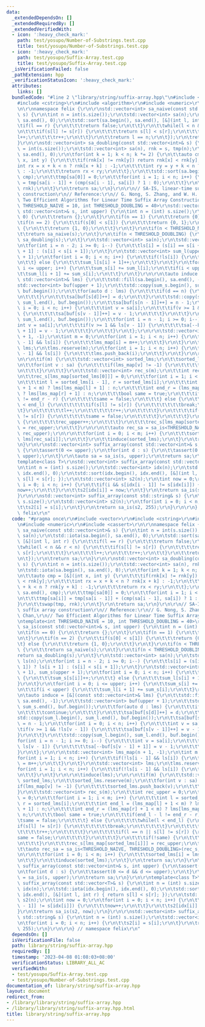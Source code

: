 ```yaml
---
data:
  _extendedDependsOn: []
  _extendedRequiredBy: []
  _extendedVerifiedWith:
  - icon: ':heavy_check_mark:'
    path: test/yosupo/Number-of-Substrings.test.cpp
    title: test/yosupo/Number-of-Substrings.test.cpp
  - icon: ':heavy_check_mark:'
    path: test/yosupo/Suffix-Array.test.cpp
    title: test/yosupo/Suffix-Array.test.cpp
  _isVerificationFailed: false
  _pathExtension: hpp
  _verificationStatusIcon: ':heavy_check_mark:'
  attributes:
    links: []
  bundledCode: "#line 2 \"library/string/suffix-array.hpp\"\n#include <vector>\r\n\
    #include <cstring>\r\n#include <algorithm>\r\n#include <numeric>\r\n#include <cassert>\r\
    \n\r\nnamespace felix {\r\n\r\nstd::vector<int> sa_naive(const std::vector<int>&\
    \ s) {\r\n\tint n = int(s.size());\r\n\tstd::vector<int> sa(n);\r\n\tstd::iota(sa.begin(),\
    \ sa.end(), 0);\r\n\tstd::sort(sa.begin(), sa.end(), [&](int l, int r) {\r\n\t\
    \tif(l == r) {\r\n\t\t\treturn false;\r\n\t\t}\r\n\t\twhile(l < n && r < n) {\r\
    \n\t\t\tif(s[l] != s[r]) {\r\n\t\t\t\treturn s[l] < s[r];\r\n\t\t\t}\r\n\t\t\t\
    l++;\r\n\t\t\tr++;\r\n\t\t}\r\n\t\treturn l == n;\r\n\t});\r\n\treturn sa;\r\n\
    }\r\n\r\nstd::vector<int> sa_doubling(const std::vector<int>& s) {\r\n\tint n\
    \ = int(s.size());\r\n\tstd::vector<int> sa(n), rnk = s, tmp(n);\r\n\tstd::iota(sa.begin(),\
    \ sa.end(), 0);\r\n\tfor(int k = 1; k < n; k *= 2) {\r\n\t\tauto cmp = [&](int\
    \ x, int y) {\r\n\t\t\tif(rnk[x] != rnk[y]) return rnk[x] < rnk[y];\r\n\t\t\t\
    int rx = x + k < n ? rnk[x + k] : -1;\r\n\t\t\tint ry = y + k < n ? rnk[y + k]\
    \ : -1;\r\n\t\t\treturn rx < ry;\r\n\t\t};\r\n\t\tstd::sort(sa.begin(), sa.end(),\
    \ cmp);\r\n\t\ttmp[sa[0]] = 0;\r\n\t\tfor(int i = 1; i < n; i++) {\r\n\t\t\ttmp[sa[i]]\
    \ = tmp[sa[i - 1]] + (cmp(sa[i - 1], sa[i]) ? 1 : 0);\r\n\t\t}\r\n\t\tswap(tmp,\
    \ rnk);\r\n\t}\r\n\treturn sa;\r\n}\r\n\r\n// SA-IS, linear-time suffix array\
    \ construction\r\n// Reference:\r\n// G. Nong, S. Zhang, and W. H. Chan,\r\n//\
    \ Two Efficient Algorithms for Linear Time Suffix Array Construction\r\ntemplate<int\
    \ THRESHOLD_NAIVE = 10, int THRESHOLD_DOUBLING = 40>\r\nstd::vector<int> sa_is(const\
    \ std::vector<int>& s, int upper) {\r\n\tint n = (int) s.size();\r\n\tif(n ==\
    \ 0) {\r\n\t\treturn {};\r\n\t}\r\n\tif(n == 1) {\r\n\t\treturn {0};\r\n\t}\r\n\
    \tif(n == 2) {\r\n\t\tif(s[0] < s[1]) {\r\n\t\t\treturn {0, 1};\r\n\t\t} else\
    \ {\r\n\t\t\treturn {1, 0};\r\n\t\t}\r\n\t}\r\n\tif(n < THRESHOLD_NAIVE) {\r\n\
    \t\treturn sa_naive(s);\r\n\t}\r\n\tif(n < THRESHOLD_DOUBLING) {\r\n\t\treturn\
    \ sa_doubling(s);\r\n\t}\r\n\tstd::vector<int> sa(n);\r\n\tstd::vector<bool> ls(n);\r\
    \n\tfor(int i = n - 2; i >= 0; i--) {\r\n\t\tls[i] = (s[i] == s[i + 1]) ? ls[i\
    \ + 1] : (s[i] < s[i + 1]);\r\n\t}\r\n\tstd::vector<int> sum_l(upper + 1), sum_s(upper\
    \ + 1);\r\n\tfor(int i = 0; i < n; i++) {\r\n\t\tif(!ls[i]) {\r\n\t\t\tsum_s[s[i]]++;\r\
    \n\t\t} else {\r\n\t\t\tsum_l[s[i] + 1]++;\r\n\t\t}\r\n\t}\r\n\tfor(int i = 0;\
    \ i <= upper; i++) {\r\n\t\tsum_s[i] += sum_l[i];\r\n\t\tif(i < upper) {\r\n\t\
    \t\tsum_l[i + 1] += sum_s[i];\r\n\t\t}\r\n\t}\r\n\r\n\tauto induce = [&](const\
    \ std::vector<int>& lms) {\r\n\t\tstd::fill(sa.begin(), sa.end(), -1);\r\n\t\t\
    std::vector<int> buf(upper + 1);\r\n\t\tstd::copy(sum_s.begin(), sum_s.end(),\
    \ buf.begin());\r\n\t\tfor(auto d : lms) {\r\n\t\t\tif(d == n) {\r\n\t\t\t\tcontinue;\r\
    \n\t\t\t}\r\n\t\t\tsa[buf[s[d]]++] = d;\r\n\t\t}\r\n\t\tstd::copy(sum_l.begin(),\
    \ sum_l.end(), buf.begin());\r\n\t\tsa[buf[s[n - 1]]++] = n - 1;\r\n\t\tfor(int\
    \ i = 0; i < n; i++) {\r\n\t\t\tint v = sa[i];\r\n\t\t\tif(v >= 1 && !ls[v - 1])\
    \ {\r\n\t\t\t\tsa[buf[s[v - 1]]++] = v - 1;\r\n\t\t\t}\r\n\t\t}\r\n\t\tstd::copy(sum_l.begin(),\
    \ sum_l.end(), buf.begin());\r\n\t\tfor(int i = n - 1; i >= 0; i--) {\r\n\t\t\t\
    int v = sa[i];\r\n\t\t\tif(v >= 1 && ls[v - 1]) {\r\n\t\t\t\tsa[--buf[s[v - 1]\
    \ + 1]] = v - 1;\r\n\t\t\t}\r\n\t\t}\r\n\t};\r\n\r\n\tstd::vector<int> lms_map(n\
    \ + 1, -1);\r\n\tint m = 0;\r\n\tfor(int i = 1; i < n; i++) {\r\n\t\tif(!ls[i\
    \ - 1] && ls[i]) {\r\n\t\t\tlms_map[i] = m++;\r\n\t\t}\r\n\t}\r\n\tstd::vector<int>\
    \ lms;\r\n\tlms.reserve(m);\r\n\tfor(int i = 1; i < n; i++) {\r\n\t\tif(!ls[i\
    \ - 1] && ls[i]) {\r\n\t\t\tlms.push_back(i);\r\n\t\t}\r\n\t}\r\n\r\n\tinduce(lms);\r\
    \n\r\n\tif(m) {\r\n\t\tstd::vector<int> sorted_lms;\r\n\t\tsorted_lms.reserve(m);\r\
    \n\t\tfor(int v : sa) {\r\n\t\t\tif(lms_map[v] != -1) {\r\n\t\t\t\tsorted_lms.push_back(v);\r\
    \n\t\t\t}\r\n\t\t}\r\n\t\tstd::vector<int> rec_s(m);\r\n\t\tint rec_upper = 0;\r\
    \n\t\trec_s[lms_map[sorted_lms[0]]] = 0;\r\n\t\tfor(int i = 1; i < m; i++) {\r\
    \n\t\t\tint l = sorted_lms[i - 1], r = sorted_lms[i];\r\n\t\t\tint end_l = (lms_map[l]\
    \ + 1 < m) ? lms[lms_map[l] + 1] : n;\r\n\t\t\tint end_r = (lms_map[r] + 1 < m)\
    \ ? lms[lms_map[r] + 1] : n;\r\n\t\t\tbool same = true;\r\n\t\t\tif(end_l - l\
    \ != end_r - r) {\r\n\t\t\t\tsame = false;\r\n\t\t\t} else {\r\n\t\t\t\twhile(l\
    \ < end_l) {\r\n\t\t\t\t\tif(s[l] != s[r]) {\r\n\t\t\t\t\t\tbreak;\r\n\t\t\t\t\
    \t}\r\n\t\t\t\t\tl++;\r\n\t\t\t\t\tr++;\r\n\t\t\t\t}\r\n\t\t\t\tif(l == n || s[l]\
    \ != s[r]) {\r\n\t\t\t\t\tsame = false;\r\n\t\t\t\t}\r\n\t\t\t}\r\n\t\t\tif(!same)\
    \ {\r\n\t\t\t\trec_upper++;\r\n\t\t\t}\r\n\t\t\trec_s[lms_map[sorted_lms[i]]]\
    \ = rec_upper;\r\n\t\t}\r\n\r\n\t\tauto rec_sa = sa_is<THRESHOLD_NAIVE, THRESHOLD_DOUBLING>(rec_s,\
    \ rec_upper);\r\n\r\n\t\tfor(int i = 0; i < m; i++) {\r\n\t\t\tsorted_lms[i] =\
    \ lms[rec_sa[i]];\r\n\t\t}\r\n\t\tinduce(sorted_lms);\r\n\t}\r\n\treturn sa;\r\
    \n}\r\n\r\nstd::vector<int> suffix_array(const std::vector<int>& s, int upper)\
    \ {\r\n\tassert(0 <= upper);\r\n\tfor(int d : s) {\r\n\t\tassert(0 <= d && d <=\
    \ upper);\r\n\t}\r\n\tauto sa = sa_is(s, upper);\r\n\treturn sa;\r\n}\r\n\r\n\
    template<class T>\r\nstd::vector<int> suffix_array(const std::vector<T>& s) {\r\
    \n\tint n = (int) s.size();\r\n\tstd::vector<int> idx(n);\r\n\tstd::iota(idx.begin(),\
    \ idx.end(), 0);\r\n\tstd::sort(idx.begin(), idx.end(), [&](int l, int r) { return\
    \ s[l] < s[r]; });\r\n\tstd::vector<int> s2(n);\r\n\tint now = 0;\r\n\tfor(int\
    \ i = 0; i < n; i++) {\r\n\t\tif(i && s[idx[i - 1]] != s[idx[i]]) {\r\n\t\t\t\
    now++;\r\n\t\t}\r\n\t\ts2[idx[i]] = now;\r\n\t}\r\n\treturn sa_is(s2, now);\r\n\
    }\r\n\r\nstd::vector<int> suffix_array(const std::string& s) {\r\n\tint n = (int)\
    \ s.size();\r\n\tstd::vector<int> s2(n);\r\n\tfor(int i = 0; i < n; i++) {\r\n\
    \t\ts2[i] = s[i];\r\n\t}\r\n\treturn sa_is(s2, 255);\r\n}\r\n\r\n} // namespace\
    \ felix\r\n"
  code: "#pragma once\r\n#include <vector>\r\n#include <cstring>\r\n#include <algorithm>\r\
    \n#include <numeric>\r\n#include <cassert>\r\n\r\nnamespace felix {\r\n\r\nstd::vector<int>\
    \ sa_naive(const std::vector<int>& s) {\r\n\tint n = int(s.size());\r\n\tstd::vector<int>\
    \ sa(n);\r\n\tstd::iota(sa.begin(), sa.end(), 0);\r\n\tstd::sort(sa.begin(), sa.end(),\
    \ [&](int l, int r) {\r\n\t\tif(l == r) {\r\n\t\t\treturn false;\r\n\t\t}\r\n\t\
    \twhile(l < n && r < n) {\r\n\t\t\tif(s[l] != s[r]) {\r\n\t\t\t\treturn s[l] <\
    \ s[r];\r\n\t\t\t}\r\n\t\t\tl++;\r\n\t\t\tr++;\r\n\t\t}\r\n\t\treturn l == n;\r\
    \n\t});\r\n\treturn sa;\r\n}\r\n\r\nstd::vector<int> sa_doubling(const std::vector<int>&\
    \ s) {\r\n\tint n = int(s.size());\r\n\tstd::vector<int> sa(n), rnk = s, tmp(n);\r\
    \n\tstd::iota(sa.begin(), sa.end(), 0);\r\n\tfor(int k = 1; k < n; k *= 2) {\r\
    \n\t\tauto cmp = [&](int x, int y) {\r\n\t\t\tif(rnk[x] != rnk[y]) return rnk[x]\
    \ < rnk[y];\r\n\t\t\tint rx = x + k < n ? rnk[x + k] : -1;\r\n\t\t\tint ry = y\
    \ + k < n ? rnk[y + k] : -1;\r\n\t\t\treturn rx < ry;\r\n\t\t};\r\n\t\tstd::sort(sa.begin(),\
    \ sa.end(), cmp);\r\n\t\ttmp[sa[0]] = 0;\r\n\t\tfor(int i = 1; i < n; i++) {\r\
    \n\t\t\ttmp[sa[i]] = tmp[sa[i - 1]] + (cmp(sa[i - 1], sa[i]) ? 1 : 0);\r\n\t\t\
    }\r\n\t\tswap(tmp, rnk);\r\n\t}\r\n\treturn sa;\r\n}\r\n\r\n// SA-IS, linear-time\
    \ suffix array construction\r\n// Reference:\r\n// G. Nong, S. Zhang, and W. H.\
    \ Chan,\r\n// Two Efficient Algorithms for Linear Time Suffix Array Construction\r\
    \ntemplate<int THRESHOLD_NAIVE = 10, int THRESHOLD_DOUBLING = 40>\r\nstd::vector<int>\
    \ sa_is(const std::vector<int>& s, int upper) {\r\n\tint n = (int) s.size();\r\
    \n\tif(n == 0) {\r\n\t\treturn {};\r\n\t}\r\n\tif(n == 1) {\r\n\t\treturn {0};\r\
    \n\t}\r\n\tif(n == 2) {\r\n\t\tif(s[0] < s[1]) {\r\n\t\t\treturn {0, 1};\r\n\t\
    \t} else {\r\n\t\t\treturn {1, 0};\r\n\t\t}\r\n\t}\r\n\tif(n < THRESHOLD_NAIVE)\
    \ {\r\n\t\treturn sa_naive(s);\r\n\t}\r\n\tif(n < THRESHOLD_DOUBLING) {\r\n\t\t\
    return sa_doubling(s);\r\n\t}\r\n\tstd::vector<int> sa(n);\r\n\tstd::vector<bool>\
    \ ls(n);\r\n\tfor(int i = n - 2; i >= 0; i--) {\r\n\t\tls[i] = (s[i] == s[i +\
    \ 1]) ? ls[i + 1] : (s[i] < s[i + 1]);\r\n\t}\r\n\tstd::vector<int> sum_l(upper\
    \ + 1), sum_s(upper + 1);\r\n\tfor(int i = 0; i < n; i++) {\r\n\t\tif(!ls[i])\
    \ {\r\n\t\t\tsum_s[s[i]]++;\r\n\t\t} else {\r\n\t\t\tsum_l[s[i] + 1]++;\r\n\t\t\
    }\r\n\t}\r\n\tfor(int i = 0; i <= upper; i++) {\r\n\t\tsum_s[i] += sum_l[i];\r\
    \n\t\tif(i < upper) {\r\n\t\t\tsum_l[i + 1] += sum_s[i];\r\n\t\t}\r\n\t}\r\n\r\
    \n\tauto induce = [&](const std::vector<int>& lms) {\r\n\t\tstd::fill(sa.begin(),\
    \ sa.end(), -1);\r\n\t\tstd::vector<int> buf(upper + 1);\r\n\t\tstd::copy(sum_s.begin(),\
    \ sum_s.end(), buf.begin());\r\n\t\tfor(auto d : lms) {\r\n\t\t\tif(d == n) {\r\
    \n\t\t\t\tcontinue;\r\n\t\t\t}\r\n\t\t\tsa[buf[s[d]]++] = d;\r\n\t\t}\r\n\t\t\
    std::copy(sum_l.begin(), sum_l.end(), buf.begin());\r\n\t\tsa[buf[s[n - 1]]++]\
    \ = n - 1;\r\n\t\tfor(int i = 0; i < n; i++) {\r\n\t\t\tint v = sa[i];\r\n\t\t\
    \tif(v >= 1 && !ls[v - 1]) {\r\n\t\t\t\tsa[buf[s[v - 1]]++] = v - 1;\r\n\t\t\t\
    }\r\n\t\t}\r\n\t\tstd::copy(sum_l.begin(), sum_l.end(), buf.begin());\r\n\t\t\
    for(int i = n - 1; i >= 0; i--) {\r\n\t\t\tint v = sa[i];\r\n\t\t\tif(v >= 1 &&\
    \ ls[v - 1]) {\r\n\t\t\t\tsa[--buf[s[v - 1] + 1]] = v - 1;\r\n\t\t\t}\r\n\t\t\
    }\r\n\t};\r\n\r\n\tstd::vector<int> lms_map(n + 1, -1);\r\n\tint m = 0;\r\n\t\
    for(int i = 1; i < n; i++) {\r\n\t\tif(!ls[i - 1] && ls[i]) {\r\n\t\t\tlms_map[i]\
    \ = m++;\r\n\t\t}\r\n\t}\r\n\tstd::vector<int> lms;\r\n\tlms.reserve(m);\r\n\t\
    for(int i = 1; i < n; i++) {\r\n\t\tif(!ls[i - 1] && ls[i]) {\r\n\t\t\tlms.push_back(i);\r\
    \n\t\t}\r\n\t}\r\n\r\n\tinduce(lms);\r\n\r\n\tif(m) {\r\n\t\tstd::vector<int>\
    \ sorted_lms;\r\n\t\tsorted_lms.reserve(m);\r\n\t\tfor(int v : sa) {\r\n\t\t\t\
    if(lms_map[v] != -1) {\r\n\t\t\t\tsorted_lms.push_back(v);\r\n\t\t\t}\r\n\t\t\
    }\r\n\t\tstd::vector<int> rec_s(m);\r\n\t\tint rec_upper = 0;\r\n\t\trec_s[lms_map[sorted_lms[0]]]\
    \ = 0;\r\n\t\tfor(int i = 1; i < m; i++) {\r\n\t\t\tint l = sorted_lms[i - 1],\
    \ r = sorted_lms[i];\r\n\t\t\tint end_l = (lms_map[l] + 1 < m) ? lms[lms_map[l]\
    \ + 1] : n;\r\n\t\t\tint end_r = (lms_map[r] + 1 < m) ? lms[lms_map[r] + 1] :\
    \ n;\r\n\t\t\tbool same = true;\r\n\t\t\tif(end_l - l != end_r - r) {\r\n\t\t\t\
    \tsame = false;\r\n\t\t\t} else {\r\n\t\t\t\twhile(l < end_l) {\r\n\t\t\t\t\t\
    if(s[l] != s[r]) {\r\n\t\t\t\t\t\tbreak;\r\n\t\t\t\t\t}\r\n\t\t\t\t\tl++;\r\n\t\
    \t\t\t\tr++;\r\n\t\t\t\t}\r\n\t\t\t\tif(l == n || s[l] != s[r]) {\r\n\t\t\t\t\t\
    same = false;\r\n\t\t\t\t}\r\n\t\t\t}\r\n\t\t\tif(!same) {\r\n\t\t\t\trec_upper++;\r\
    \n\t\t\t}\r\n\t\t\trec_s[lms_map[sorted_lms[i]]] = rec_upper;\r\n\t\t}\r\n\r\n\
    \t\tauto rec_sa = sa_is<THRESHOLD_NAIVE, THRESHOLD_DOUBLING>(rec_s, rec_upper);\r\
    \n\r\n\t\tfor(int i = 0; i < m; i++) {\r\n\t\t\tsorted_lms[i] = lms[rec_sa[i]];\r\
    \n\t\t}\r\n\t\tinduce(sorted_lms);\r\n\t}\r\n\treturn sa;\r\n}\r\n\r\nstd::vector<int>\
    \ suffix_array(const std::vector<int>& s, int upper) {\r\n\tassert(0 <= upper);\r\
    \n\tfor(int d : s) {\r\n\t\tassert(0 <= d && d <= upper);\r\n\t}\r\n\tauto sa\
    \ = sa_is(s, upper);\r\n\treturn sa;\r\n}\r\n\r\ntemplate<class T>\r\nstd::vector<int>\
    \ suffix_array(const std::vector<T>& s) {\r\n\tint n = (int) s.size();\r\n\tstd::vector<int>\
    \ idx(n);\r\n\tstd::iota(idx.begin(), idx.end(), 0);\r\n\tstd::sort(idx.begin(),\
    \ idx.end(), [&](int l, int r) { return s[l] < s[r]; });\r\n\tstd::vector<int>\
    \ s2(n);\r\n\tint now = 0;\r\n\tfor(int i = 0; i < n; i++) {\r\n\t\tif(i && s[idx[i\
    \ - 1]] != s[idx[i]]) {\r\n\t\t\tnow++;\r\n\t\t}\r\n\t\ts2[idx[i]] = now;\r\n\t\
    }\r\n\treturn sa_is(s2, now);\r\n}\r\n\r\nstd::vector<int> suffix_array(const\
    \ std::string& s) {\r\n\tint n = (int) s.size();\r\n\tstd::vector<int> s2(n);\r\
    \n\tfor(int i = 0; i < n; i++) {\r\n\t\ts2[i] = s[i];\r\n\t}\r\n\treturn sa_is(s2,\
    \ 255);\r\n}\r\n\r\n} // namespace felix\r\n"
  dependsOn: []
  isVerificationFile: false
  path: library/string/suffix-array.hpp
  requiredBy: []
  timestamp: '2023-04-08 01:08:03+08:00'
  verificationStatus: LIBRARY_ALL_AC
  verifiedWith:
  - test/yosupo/Suffix-Array.test.cpp
  - test/yosupo/Number-of-Substrings.test.cpp
documentation_of: library/string/suffix-array.hpp
layout: document
redirect_from:
- /library/library/string/suffix-array.hpp
- /library/library/string/suffix-array.hpp.html
title: library/string/suffix-array.hpp
---
```

